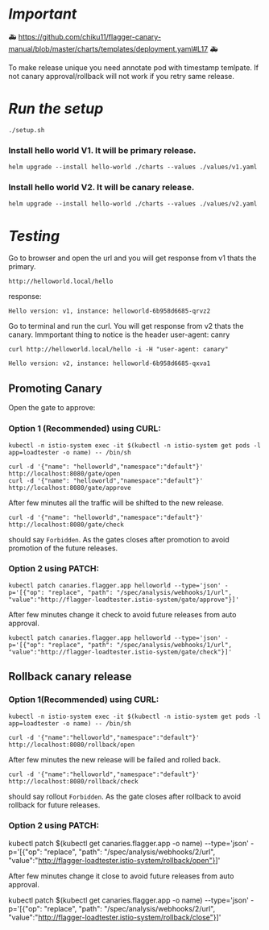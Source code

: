 # ***Important***
🚑 https://github.com/chiku11/flagger-canary-manual/blob/master/charts/templates/deployment.yaml#L17 🚑

To make release unique you need annotate pod with timestamp temlpate. If not canary approval/rollback will not work if you retry same release.



# ***Run the setup***

```
./setup.sh
```

### Install hello world V1. It will be primary release.

```
helm upgrade --install hello-world ./charts --values ./values/v1.yaml
```

### Install hello world V2. It will be canary release.

```
helm upgrade --install hello-world ./charts --values ./values/v2.yaml
```

# ***Testing***

Go to browser and open the url and you will get response from v1 thats the primary.

```
http://helloworld.local/hello
```

response:

```Hello version: v1, instance: helloworld-6b958d6685-qrvz2```

Go to terminal and run the curl. You will get response from v2 thats the canary. Immportant thing to notice is the header user-agent: canry

```
curl http://helloworld.local/hello -i -H "user-agent: canary"
```

```Hello version: v2, instance: helloworld-6b958d6685-qxva1```


## Promoting Canary

Open the gate to approve:

### Option 1 (Recommended) using CURL:

```
kubectl -n istio-system exec -it $(kubectl -n istio-system get pods -l app=loadtester -o name) -- /bin/sh

curl -d '{"name": "helloworld","namespace":"default"}' http://localhost:8080/gate/open
curl -d '{"name": "helloworld","namespace":"default"}' http://localhost:8080/gate/approve

```

After few minutes all the traffic will be shifted to the new release.

```
curl -d '{"name": "helloworld","namespace":"default"}' http://localhost:8080/gate/check 
```

should say ```Forbidden```. As the gates closes after promotion to avoid promotion of the future releases.


### Option 2 using PATCH:


```
kubectl patch canaries.flagger.app helloworld --type='json' -p='[{"op": "replace", "path": "/spec/analysis/webhooks/1/url", "value":"http://flagger-loadtester.istio-system/gate/approve"}]'
```

After few minutes change it check to avoid future releases from auto approval.

```
kubectl patch canaries.flagger.app helloworld --type='json' -p='[{"op": "replace", "path": "/spec/analysis/webhooks/1/url", "value":"http://flagger-loadtester.istio-system/gate/check"}]'
```

## Rollback canary release

### Option 1(Recommended) using CURL:

```
kubectl -n istio-system exec -it $(kubectl -n istio-system get pods -l app=loadtester -o name) -- /bin/sh

curl -d '{"name":"helloworld","namespace":"default"}' http://localhost:8080/rollback/open
```

After few minutes the new release will be failed and rolled back.

```
curl -d '{"name":"helloworld","namespace":"default"}' http://localhost:8080/rollback/check 
```

should say rollout ```Forbidden```. As the gate closes after rollback to avoid rollback for future releases.


### Option 2 using PATCH:

kubectl patch $(kubectl get canaries.flagger.app -o name) --type='json' -p='[{"op": "replace", "path": "/spec/analysis/webhooks/2/url", "value":"http://flagger-loadtester.istio-system/rollback/open"}]'

After few minutes change it close to avoid future releases from auto approval.

kubectl patch $(kubectl get canaries.flagger.app -o name) --type='json' -p='[{"op": "replace", "path": "/spec/analysis/webhooks/2/url", "value":"http://flagger-loadtester.istio-system/rollback/close"}]'

